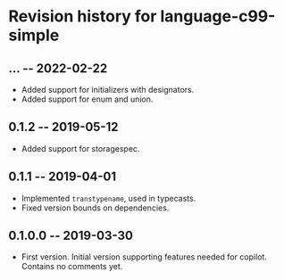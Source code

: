 # Revision history for language-c99-simple

## ... -- 2022-02-22

* Added support for initializers with designators.
* Added support for enum and union.

## 0.1.2 -- 2019-05-12

* Added support for storagespec.

## 0.1.1  -- 2019-04-01

* Implemented `transtypename`, used in typecasts.
* Fixed version bounds on dependencies.

## 0.1.0.0  -- 2019-03-30

* First version. Initial version supporting features needed for copilot.
  Contains no comments yet.
